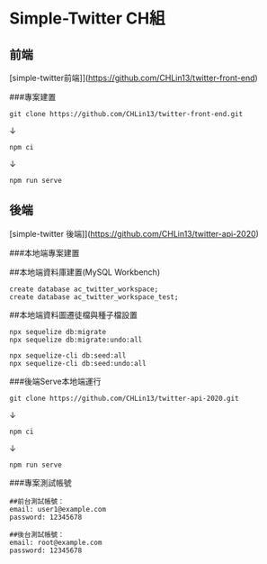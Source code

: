 # Simple-Twitter CH組

## 前端 
[simple-twitter前端]](https://github.com/CHLin13/twitter-front-end)

###專案建置
```
git clone https://github.com/CHLin13/twitter-front-end.git
```
↓
```
npm ci
```
↓
```
npm run serve
```

## 後端 

[simple-twitter 後端]](https://github.com/CHLin13/twitter-api-2020)

###本地端專案建置

##本地端資料庫建置(MySQL Workbench)
```
create database ac_twitter_workspace;
create database ac_twitter_workspace_test;

```

##本地端資料圖遷徒檔與種子檔設置
```
npx sequelize db:migrate
npx sequelize db:migrate:undo:all

npx sequelize-cli db:seed:all
npx sequelize-cli db:seed:undo:all

```

###後端Serve本地端運行

```
git clone https://github.com/CHLin13/twitter-api-2020.git
```
↓
```
npm ci
```
↓
```
npm run serve
```


###專案測試帳號
```
##前台測試帳號：
email: user1@example.com
password: 12345678
```
```
##後台測試帳號：
email: root@example.com
password: 12345678
```
